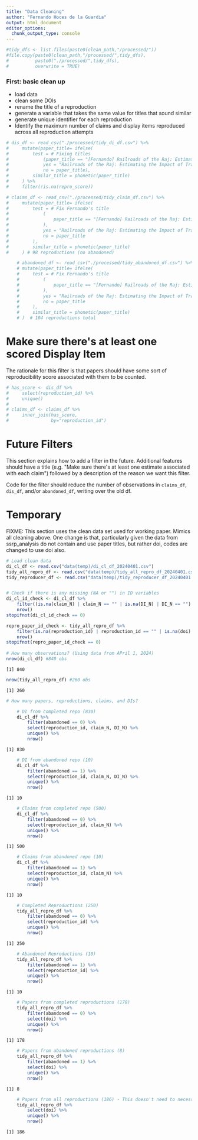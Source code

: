 ```yaml
---
title: "Data Cleaning"
author: "Fernando Hoces de la Guardia"
output: html_document
editor_options: 
  chunk_output_type: console
---
```




<div class="knitr-options" data-fig-width="576" data-fig-height="460"></div>

``` r
#tidy_dfs <- list.files(paste0(clean_path,"/processed/"))
#file.copy(paste0(clean_path,"/processed/",tidy_dfs), 
#          paste0("./processed/",tidy_dfs),
#          overwrite = TRUE)
```

### First: basic clean up  
- load data  
- clean some DOIs  
- rename the title of a reproduction  
- generate a variable that takes the same value for titles that sound similar  
- generate unique identifier for each reproduction  
- Identify the maximum number of claims and display items reproduced across all reproduction attempts

<div class="knitr-options" data-fig-width="576" data-fig-height="460"></div>

``` r
# dis_df <- read_csv("./processed/tidy_di_df.csv") %>%
#     mutate(paper_title= ifelse(
#         test = # Fixing titles
#             (paper_title == "[Fernando] Railroads of the Raj: Estimating the Impact of Transportation Infrastructure"),
#             yes = "Railroads of the Raj: Estimating the Impact of Transportation Infrastructure",
#             no = paper_title),
#         similar_title = phonetic(paper_title)
#     ) %>%
#     filter(!is.na(repro_score))
```

<div class="knitr-options" data-fig-width="576" data-fig-height="460"></div>

``` r
# claims_df <- read_csv("./processed/tidy_claim_df.csv") %>%
#     mutate(paper_title= ifelse(
#         test = # Fix Fernando's title
#             (
#                 paper_title == "[Fernando] Railroads of the Raj: Estimating the Impact of Transportation Infrastructure"
#             ),
#             yes = "Railroads of the Raj: Estimating the Impact of Transportation Infrastructure",
#             no = paper_title
#         ),
#         similar_title = phonetic(paper_title)
#     ) # 98 reproductions (no abandoned)
```

<div class="knitr-options" data-fig-width="576" data-fig-height="460"></div>

``` r
    # abandoned_df <- read_csv("./processed/tidy_abandoned_df.csv") %>%
    # mutate(paper_title= ifelse(
    #     test = # Fix Fernando's title
    #         (
    #             paper_title == "[Fernando] Railroads of the Raj: Estimating the Impact of Transportation Infrastructure"
    #         ),
    #         yes = "Railroads of the Raj: Estimating the Impact of Transportation Infrastructure",
    #         no = paper_title
    #     ),
    #     similar_title = phonetic(paper_title)
    # )  # 104 reproductions total
```

# Make sure there's at least one scored Display Item

The rationale for this filter is that papers should have some sort of reproducibility score associated with them to be counted.

<div class="knitr-options" data-fig-width="576" data-fig-height="460"></div>

``` r
# has_score <- dis_df %>%
#     select(reproduction_id) %>%
#     unique()
# 
# claims_df <- claims_df %>%
#     inner_join(has_score,
#                by="reproduction_id")
```

# Future Filters

This section explains how to add a filter in the future. Additional features should have a title (e.g. "Make sure there's at least one estimate associated with each claim") followed by a description of the reason we want this filter.

Code for the filter should reduce the number of observations in `claims_df`, `dis_df`, and/or `abandoned_df`, writing over the old df.

# Temporary

FIXME: This section uses the clean data set used for working paper. Mimics all cleaning above.
One change is that, particularly given the data from ssrp_analysis do not contain and use paper titles, but rather doi,
codes are changed to use doi also.

<div class="knitr-options" data-fig-width="576" data-fig-height="460"></div>

``` r
# Load clean data
di_cl_df <- read.csv("data(temp)/di_cl_df_20240401.csv")
tidy_all_repro_df <- read.csv("data(temp)/tidy_all_repro_df_20240401.csv")
tidy_reproducer_df <- read.csv("data(temp)/tidy_reproducer_df_20240401.csv")


# Check if there is any missing (NA or "") in ID variables
di_cl_id_check <- di_cl_df %>% 
    filter((is.na(claim_N) | claim_N == "" | is.na(DI_N) | DI_N == "") & abandoned != 1) %>% 
    nrow()
stopifnot(di_cl_id_check == 0)

repro_paper_id_check <- tidy_all_repro_df %>% 
    filter(is.na(reproduction_id) | reproduction_id == "" | is.na(doi) | doi == "") %>% 
    nrow() 
stopifnot(repro_paper_id_check == 0)
    
# How many observations? (Using data from APril 1, 2024)
nrow(di_cl_df) #840 obs
```

```
[1] 840
```

``` r
nrow(tidy_all_repro_df) #260 obs
```

```
[1] 260
```

``` r
# How many papers, reproductions, claims, and DIs?

    # DI from completed repo (830)
    di_cl_df %>% 
        filter(abandoned == 0) %>%
        select(reproduction_id, claim_N, DI_N) %>%
        unique() %>% 
        nrow()
```

```
[1] 830
```

``` r
    # DI from abandoned repo (10)
    di_cl_df %>% 
        filter(abandoned == 1) %>%
        select(reproduction_id, claim_N, DI_N) %>%
        unique() %>% 
        nrow()
```

```
[1] 10
```

``` r
    # Claims from completed repo (500)
    di_cl_df %>% 
        filter(abandoned == 0) %>%
        select(reproduction_id, claim_N) %>%
        unique() %>% 
        nrow()
```

```
[1] 500
```

``` r
    # Claims from abandoned repo (10)
    di_cl_df %>% 
        filter(abandoned == 1) %>%
        select(reproduction_id, claim_N) %>%
        unique() %>% 
        nrow()    
```

```
[1] 10
```

``` r
    # Completed Reproductions (250)
    tidy_all_repro_df %>%
        filter(abandoned == 0) %>%
        select(reproduction_id) %>%
        unique() %>% 
        nrow()    
```

```
[1] 250
```

``` r
    # Abandoned Reproductions (10)
    tidy_all_repro_df %>%
        filter(abandoned == 1) %>%
        select(reproduction_id) %>%
        unique() %>% 
        nrow()       
```

```
[1] 10
```

``` r
    # Papers from completed reproductions (178)
    tidy_all_repro_df %>%
        filter(abandoned == 0) %>%
        select(doi) %>%
        unique() %>% 
        nrow()    
```

```
[1] 178
```

``` r
    # Papers from abandoned reproductions (8)
    tidy_all_repro_df %>%
        filter(abandoned == 1) %>%
        select(doi) %>%
        unique() %>% 
        nrow()     
```

```
[1] 8
```

``` r
    # Papers from all reproductions (186) - This doesn't need to necessarily be additive of above two.
    tidy_all_repro_df %>%
        select(doi) %>%
        unique() %>% 
        nrow()    
```

```
[1] 186
```
